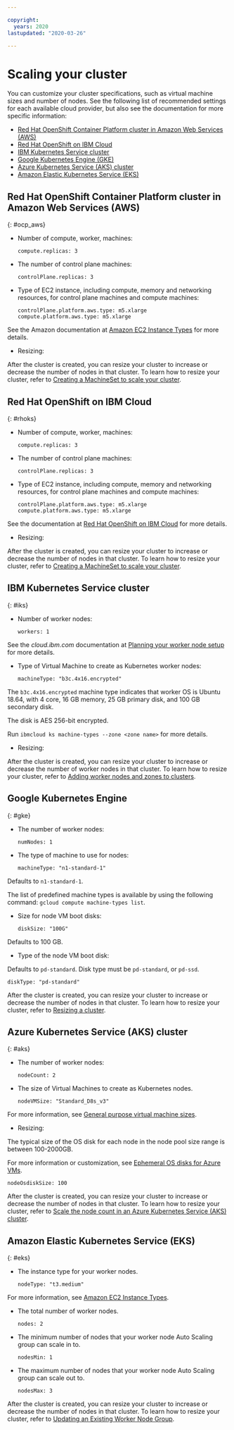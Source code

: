 ```yaml
---

copyright:
  years: 2020
lastupdated: "2020-03-26"

---
```


# Scaling your cluster

You can customize your cluster specifications, such as virtual machine sizes and number of nodes. See the following list of recommended settings for each available cloud provider, but also see the documentation for more specific information:

* [Red Hat OpenShift Container Platform cluster in Amazon Web Services (AWS)](#ocp_aws)
* [Red Hat OpenShift on IBM Cloud](#rhoks)
* [IBM Kubernetes Service cluster](#iks)
* [Google Kubernetes Engine (GKE)](#gke)
* [Azure Kubernetes Service (AKS) cluster](#aks)
* [Amazon Elastic Kubernetes Service (EKS)](#eks)

## Red Hat OpenShift Container Platform cluster in Amazon Web Services (AWS)
{: #ocp_aws}

- Number of compute, worker, machines:
  
  ```
  compute.replicas: 3
  ```

- The number of control plane machines:

  ```
  controlPlane.replicas: 3
  ```

- Type of EC2 instance, including compute, memory and networking resources, for control plane machines and compute machines:

  ```
  controlPlane.platform.aws.type: m5.xlarge
  compute.platform.aws.type: m5.xlarge
  ```

See the Amazon documentation at [Amazon EC2 Instance Types](https://aws.amazon.com/ec2/instance-types/) for more details.

- Resizing:

After the cluster is created, you can resize your cluster to increase or decrease the number of nodes in that cluster. To learn how to resize your cluster, refer to [Creating a MachineSet to scale your cluster](https://docs.openshift.com/container-platform/4.1/machine_management/creating-machineset.html).

## Red Hat OpenShift on IBM Cloud
{: #rhoks}

- Number of compute, worker, machines:

  ```
  compute.replicas: 3
  ```

- The number of control plane machines:
 
  ```
  controlPlane.replicas: 3
  ```

- Type of EC2 instance, including compute, memory and networking resources, for control plane machines and compute machines:

  ```
  controlPlane.platform.aws.type: m5.xlarge
  compute.platform.aws.type: m5.xlarge
  ```

See the documentation at [Red Hat OpenShift on IBM Cloud](https://cloud.ibm.com/docs/openshift?topic=openshift-clusters) for more details.

- Resizing:

After the cluster is created, you can resize your cluster to increase or decrease the number of nodes in that cluster. To learn how to resize your cluster, refer to [Creating a MachineSet to scale your cluster](https://docs.openshift.com/container-platform/4.1/machine_management/creating-machineset.html).

## IBM Kubernetes Service cluster
{: #iks}

- Number of worker nodes:
  
  ```
  workers: 1
  ```

See the _cloud.ibm.com_ documentation at [Planning your worker node setup](https://cloud.ibm.com/docs/containers?topic=containers-planning_worker_nodes) for more details.

- Type of Virtual Machine to create as Kubernetes worker nodes:

  ```
  machineType: "b3c.4x16.encrypted"
  ```
  
The `b3c.4x16.encrypted` machine type indicates that worker OS is Ubuntu 18.64, with 4 core, 16 GB memory, 25 GB primary disk, and 100 GB secondary disk.

The disk is AES 256-bit encrypted. 

Run `ibmcloud ks machine-types --zone <zone name>` for more details.

- Resizing:

After the cluster is created, you can resize your cluster to increase or decrease the number of worker nodes in that cluster. To learn how to resize your cluster, refer to [Adding worker nodes and zones to clusters](https://cloud.ibm.com/docs/containers?topic=containers-add_workers).

## Google Kubernetes Engine
{: #gke}

- The number of worker nodes:

  ```
  numNodes: 1
  ```

- The type of machine to use for nodes:

  ```
  machineType: "n1-standard-1"
  ```

Defaults to `n1-standard-1`. 
 
The list of predefined machine types is available by using the following command: `gcloud compute machine-types list`.

- Size for node VM boot disks:
   
  ```
  diskSize: "100G"
  ```

Defaults to 100 GB.

- Type of the node VM boot disk:
   
Defaults to `pd-standard`. Disk type must be `pd-standard`, or `pd-ssd`.

  ```
  diskType: "pd-standard"
  ```

After the cluster is created, you can resize your cluster to increase or decrease the number of nodes in that cluster.  To learn how to resize your cluster, refer to [Resizing a cluster](https://cloud.google.com/kubernetes-engine/docs/how-to/resizing-a-cluster).

## Azure Kubernetes Service (AKS) cluster
{: #aks}

- The number of worker nodes:
  
  ```
  nodeCount: 2
  ```

- The size of Virtual Machines to create as Kubernetes nodes. 

  ```
  nodeVMSize: "Standard_D8s_v3"
  ```

For more information, see [General purpose virtual machine sizes](https://docs.microsoft.com/en-us/azure/virtual-machines/windows/sizes-general).

- Resizing:
  
The typical size of the OS disk for each node in the node pool size range is between 100-2000GB. 

For more information or customization, see [Ephemeral OS disks for Azure VMs](https://docs.microsoft.com/en-us/azure/virtual-machines/windows/ephemeral-os-disks).

  ```
  nodeOsdiskSize: 100
  ```

After the cluster is created, you can resize your cluster to increase or decrease the number of nodes in that cluster. To learn how to resize your cluster, refer to [Scale the node count in an Azure Kubernetes Service (AKS) cluster](https://docs.microsoft.com/en-us/azure/aks/scale-cluster).

## Amazon Elastic Kubernetes Service (EKS)
{: #eks}
 
- The instance type for your worker nodes.
  
  ```
  nodeType: "t3.medium"
  ```


For more information, see [Amazon EC2 Instance Types](https://aws.amazon.com/ec2/instance-types).


- The total number of worker nodes.

  ```
  nodes: 2
  ```

- The minimum number of nodes that your worker node Auto Scaling group can scale in to.

  ```
  nodesMin: 1
  ```

- The maximum number of nodes that your worker node Auto Scaling group can scale out to.

  ```
  nodesMax: 3
  ```

After the cluster is created, you can resize your cluster to increase or decrease the number of nodes in that cluster. To learn how to resize your cluster, refer to [Updating an Existing Worker Node Group](https://docs.aws.amazon.com/eks/latest/userguide/update-stack.html).


